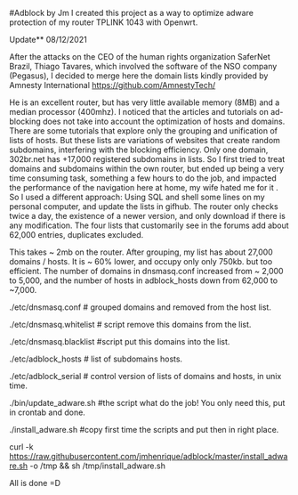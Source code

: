 #Adblock by Jm
I created this project as a way to optimize adware protection of my router TPLINK 1043 with Openwrt. 

Update** 08/12/2021

After the attacks on the CEO of the human rights organization SaferNet Brazil, Thiago Tavares, which involved the software of the NSO company (Pegasus), I decided to merge here the domain lists kindly provided by Amnesty International https://github.com/AmnestyTech/

He is an excellent router, but has very little available memory (8MB) and a median processor (400mhz).
I noticed that the articles and tutorials on ad-blocking does not take into account the optimization of hosts and domains.
There are some tutorials that explore only the grouping and unification of lists of hosts. But these lists are variations of websites that create random subdomains, interfering with the blocking efficiency. Only one domain, 302br.net has +17,000 registered subdomains in lists.
So I first tried to treat domains and subdomains within the own router, but ended up being a very time consuming task, something a few hours to do the job, and impacted the performance of the navigation here at home, my wife hated me for it .
So I used a different approach: Using SQL and shell some lines on my personal computer, and update the lists in gifhub. The router only checks twice a day, the existence of a newer version, and only download if there is any modification.
The four lists that customarily see in the forums add about 62,000 entries, duplicates excluded.

This takes ~ 2mb on the router.
After grouping, my list has about 27,000 domains / hosts. It is ~ 60% lower, and occupy only only 750kb. 
but too efficient.
The number of domains in dnsmasq.conf increased from ~ 2,000 to 5,000, and the number of hosts in adblock_hosts down from 62,000 to ~7,000.

  ./etc/dnsmasq.conf # grouped domains and removed from the host list.
 
 ./etc/dnsmasq.whitelist # script remove this domains from the list. 
 
 ./etc/dnsmasq.blacklist #script put this domains into the list.
 
 ./etc/adblock_hosts # list of subdomains hosts.
 
 ./etc/adblock_serial # control version of lists of domains and hosts, in unix time.
 
 ./bin/update_adware.sh #the script what do the job! You only need this, put in crontab and done.
 
./install_adware.sh #copy first time the scripts and put then in right place.

curl -k https://raw.githubusercontent.com/jmhenrique/adblock/master/install_adware.sh -o /tmp && sh /tmp/install_adware.sh 

All is done =D
